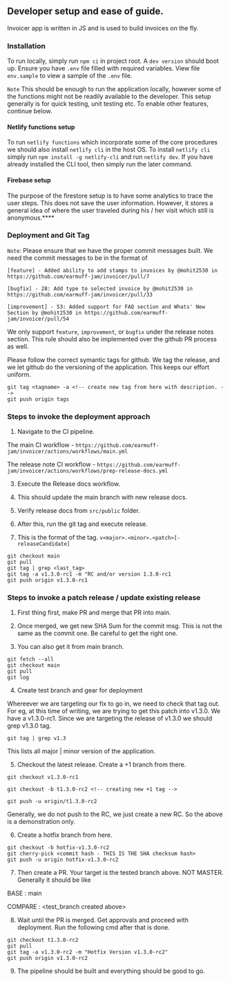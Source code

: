 ## Developer setup and ease of guide.

Invoicer app is written in JS and is used to build invoices on the fly.

### Installation

To run locally, simply run `npm ci` in project root. A `dev version` should boot up. Ensure you have `.env` file filled with
required variables. View file `env.sample` to view a sample of the `.env` file.

`Note`
This should be enough to run the application locally, however some of the functions might not be readily available to the
developer. This setup generally is for quick testing, unit testing etc. To enable other features, continue below.

#### Netlify functions setup

To run `netlify functions` which incorporate some of the core procedures we should also install `netlify cli` in the host OS. To install `netlify cli` simply run `npm install -g netlify-cli` and run `netlify dev`. If you have already installed the CLI tool, then simply run the later command.

#### Firebase setup

The purpose of the firestore setup is to have some analytics to trace the user steps. This does not save the user information. However, it stores a general idea of where the user traveled during his / her visit which still is anonymous.\*\*\*\*

### Deployment and Git Tag

`Note`: Please ensure that we have the proper commit messages built. We need the commit
messages to be in the format of

```
[feature] - Added ability to add stamps to invoices by @mohit2530 in https://github.com/earmuff-jam/invoicer/pull/7

[bugfix] - 28: Add type to selected invoice by @mohit2530 in https://github.com/earmuff-jam/invoicer/pull/33

[improvement] - 53: Added support for FAQ section and Whats' New Section by @mohit2530 in https://github.com/earmuff-jam/invoicer/pull/54

```

We only support `feature`, `improvement`, or `bugfix` under the release notes section.
This rule should also be implemented over the github PR process as well.

Please follow the correct symantic tags for github. We tag the release, and we let github
do the versioning of the application. This keeps our effort uniform.

```
git tag <tagname> -a <!-- create new tag from here with description. -->
git push origin tags

```

### Steps to invoke the deployment approach

1. Navigate to the CI pipeline.

The main CI workflow - `https://github.com/earmuff-jam/invoicer/actions/workflows/main.yml`

The release note CI workflow - `https://github.com/earmuff-jam/invoicer/actions/workflows/prep-release-docs.yml`

3. Execute the Release docs workflow.

4. This should update the main branch with new release docs.

5. Verify release docs from `src/public` folder.

6. After this, run the git tag and execute release.

7. This is the format of the tag. `v<major>.<minor>.<patch>[-releaseCandidate]`

```
git checkout main
git pull
git tag | grep <last_tag>
git tag -a v1.3.0-rc1 -m "RC and/or version 1.3.0-rc1
git push origin v1.3.0-rc1

```

### Steps to invoke a patch release / update existing release

1. First thing first, make PR and merge that PR into main.

2. Once merged, we get new SHA Sum for the commit msg. This is not the same as the commit one. Be careful to get the right one.

3. You can also get it from main branch.

```
git fetch --all
git checkout main
git pull
git log
```

4. Create test branch and gear for deployment

Whereever we are targeting our fix to go in, we need to check that tag out. For eg, at this time of writing, we are trying to get
this patch into v1.3.0. We have a v1.3.0-rc1. Since we are targeting the release of v1.3.0 we should grep v1.3.0 tag.

```
git tag | grep v1.3

```

This lists all major | minor version of the application.

5. Checkout the latest release. Create a +1 branch from there.

```
git checkout v1.3.0-rc1

git checkout -b t1.3.0-rc2 <!-- creating new +1 tag -->

git push -u origin/t1.3.0-rc2
```

Generally, we do not push to the RC, we just create a new RC. So the above is a demonstration only.

6. Create a hotfix branch from here.

```
git checkout -b hotfix-v1.3.0-rc2
git cherry-pick <commit hash - THIS IS THE SHA checksum hash>
git push -u origin hotfix-v1.3.0-rc2

```

7. Then create a PR. Your target is the tested branch above. NOT MASTER. Generally it should be like

BASE : main

COMPARE : <test_branch created above>

8. Wait until the PR is merged. Get approvals and proceed with deployment. Run the following cmd after that is done.

```
git checkout t1.3.0-rc2
git pull
git tag -a v1.3.0-rc2 -m "Hotfix Version v1.3.0-rc2"
git push origin v1.3.0-rc2

```

9. The pipeline should be built and everything should be good to go.
